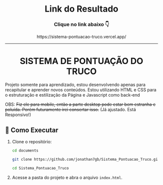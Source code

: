 <h1 align="center">Link do Resultado</h1>
<h3 align="center">Clique no link abaixo 👇</h3>
<p align="center">https://sistema-pontuacao-truco.vercel.app/</p>

---

<h1 align=center>SISTEMA DE PONTUAÇÃO DO TRUCO</h1>

<p>Projeto somente para aprendizado, estou desenvolvendo apenas para recapitular e aprender novos conteúdos. Estou utilizando HTML e CSS para o estruturação e estilização da Página e Javascript como back-end</p>

OBS: <del>Fiz ele para mobile, então a parte desktop pode estar bem estranha e poluída. Porém futuramente irei consertar isso.</del> (Já ajustado. Está Responsivo!)

## 📂 Como Executar

1. Clone o repositório:
    ```bash
   cd documents
   ```
    
   ```bash
   git clone https://github.com/jonathan7gb/Sistema_Pontuacao_Truco.git
   ```
   
   ```bash
   cd Sistema_Pontuacao_Truco
   ```
2. Acesse a pasta do projeto e abra o arquivo ``index.html``.
